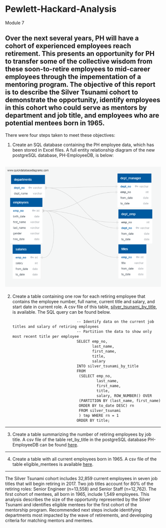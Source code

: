 # Pewlett-Hackard-Analysis
Module 7

Over the next several years, PH will have a cohort of experienced employees reach retirement.  This presents an opportunity for PH to transfer some of the collective wisdom from these soon-to-retire employees to mid-career employees through the impementation of a mentoring program.  The objective of this report is to describe the Silver Tsunami cohort to demonstrate the opportunity, identify employees in this cohort who could serve as mentors by department and job title, and employees who are potential mentees born in 1965.  
---
There were four steps taken to meet these objectives:
1) Create an SQL database containing the PH employee data, which has been stored in Excel files.  A full entity relationship diagram of the new postgreSQL database, PH-EmployeeDB, is below: 

![EmployeeDB.png.png](/EmployeeDB.png.png)
---
2) Create a table containing one row for each retiring employee that contains the employee number, full name, current title and salary, and start date in current role.  A csv file of this table, [silver_tsunami_by_title](/Data/silver_tsunami_by_title.csv), is available.  The SQL query can be found below.

                                    -- Identify data on the current job titles and salary of retiring employees  
                                    -- Partition the data to show only most recent title per employee
                                    SELECT emp_no,
                                           last_name,
                                           first_name,
                                           title,
                                           salary
                                    INTO silver_tsunami_by_title
                                    FROM
                                     (SELECT emp_no,
                                             last_name,
                                             first_name,
                                             title,
                                             salary, ROW_NUMBER() OVER
                                     (PARTITION BY (last_name, first_name)
                                     ORDER BY to_date DESC) rn
                                     FROM silver_tsunami
                                     ) tmp WHERE rn = 1
                                    ORDER BY title;
---
3) Create a table summarizing the number of retiring employees by job title.
A csv file of the table ret_by_title in the postgreSQL database PH-EmployeeDB can be found [here](/Data/ret_by_title.csv).
---
4) Create a table with all current employees born in 1965.
A csv file of the table eligible_mentees is available [here](/Data/eligible_mentees.csv).  
---
The Silver Tsunami cohort includes 32,859 current employees in seven job titles that will begin retiring in 2017.  Two job titles account for 80% of the retiring roles:  Senior Engineer (n=13,558) and Senior Staff (n=12,762).  The first cohort of mentees, all born in 1965, include 1,549 employees.  This analysis describes the size of the opportunity represented by the Silver Tsunami and identifies eligible mentees for the first cohort of the mentorship program.  Recommended next steps include identifying departments most impacted by the wave of retirements, and developing criteria for matching mentors and mentees.  


